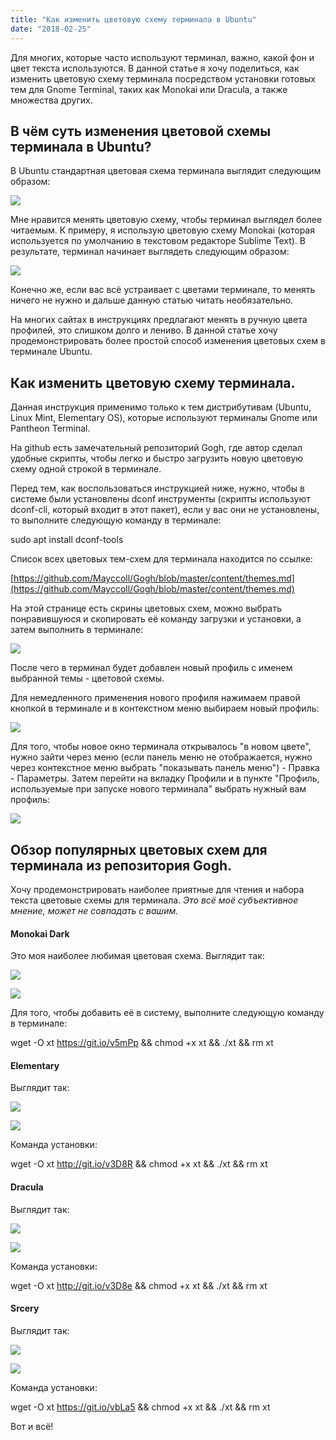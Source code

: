 ```yaml
---
title: "Как изменить цветовую схему терминала в Ubuntu"
date: "2018-02-25"
---
```


Для многих, которые часто используют терминал, важно, какой фон и цвет текста используются. В данной статье я хочу поделиться, как изменить цветовую схему терминала посредством установки готовых тем для Gnome Terminal, таких как Monokai или Dracula, а также множества других. 

## В чём суть изменения цветовой схемы терминала в Ubuntu?

В Ubuntu стандартная цветовая схема терминала выглядит следующим образом:

[![](http://www.linuxrussia.com/wp-content/uploads/2018/02/linuxrussia_194.png)](http://www.linuxrussia.com/wp-content/uploads/2018/02/linuxrussia_194.png)

Мне нравится менять цветовую схему, чтобы терминал выглядел более читаемым. К примеру, я использую цветовую схему Monokai (которая используется по умолчанию в текстовом редакторе Sublime Text). В результате, терминал начинает выглядеть следующим образом:

[![](http://www.linuxrussia.com/wp-content/uploads/2018/02/linuxrussia_195.png)](http://www.linuxrussia.com/wp-content/uploads/2018/02/linuxrussia_195.png)

Конечно же, если вас всё устраивает с цветами терминале, то менять ничего не нужно и дальше данную статью читать необязательно.

На многих сайтах в инструкциях предлагают менять в ручную цвета профилей, это слишком долго и лениво. В данной статье хочу продемонстрировать более простой способ изменения цветовых схем в терминале Ubuntu.

## Как изменить цветовую схему терминала.

Данная инструкция применимо только к тем дистрибутивам (Ubuntu, Linux Mint, Elementary OS), которые используют терминалы Gnome или Pantheon Terminal. 

На github есть замечательный репозиторий Gogh, где автор сделал удобные скрипты, чтобы легко и быстро загрузить новую цветовую схему одной строкой в терминале. 

Перед тем, как воспользоваться инструкцией ниже, нужно, чтобы в системе были установлены dconf инструменты (скрипты используют dconf-cli, который входит в этот пакет), если у вас они не установлены, то выполните следующую команду в терминале:

sudo apt install dconf-tools

Список всех цветовых тем-схем для терминала находится по ссылке:

[https://github.com/Mayccoll/Gogh/blob/master/content/themes.md](https://github.com/Mayccoll/Gogh/blob/master/content/themes.md)

На этой странице есть скрины цветовых схем, можно выбрать понравившуюся и скопировать её команду загрузки и установки, а затем выполнить в терминале:

[![](http://www.linuxrussia.com/wp-content/uploads/2018/02/linuxrussia_196-512x463.png)](http://www.linuxrussia.com/wp-content/uploads/2018/02/linuxrussia_196.png)

После чего в терминал будет добавлен новый профиль с именем выбранной темы - цветовой схемы.

Для немедленного применения нового профиля нажимаем правой кнопкой в терминале и в контекстном меню выбираем новый профиль:

[![](http://www.linuxrussia.com/wp-content/uploads/2018/02/linuxrussia_197.png)](http://www.linuxrussia.com/wp-content/uploads/2018/02/linuxrussia_197.png)

Для того, чтобы новое окно терминала открывалось "в новом цвете", нужно зайти через меню (если панель меню не отображается, нужно через контекстное меню выбрать "показывать панель меню") - Правка - Параметры. Затем перейти на вкладку Профили и в пункте "Профиль, используемые при запуске нового терминала" выбрать нужный вам профиль:

[![](http://www.linuxrussia.com/wp-content/uploads/2018/02/linuxrussia_198.png)](http://www.linuxrussia.com/wp-content/uploads/2018/02/linuxrussia_198.png)

## Обзор популярных цветовых схем для терминала из репозитория Gogh.

Хочу продемонстрировать наиболее приятные для чтения и набора текста цветовые схемы для терминала. _Это всё моё субъективное мнение, может не совпадать с вашим._

#### Monokai Dark

Это моя наиболее любимая цветовая схема. Выглядит так:

[![](http://www.linuxrussia.com/wp-content/uploads/2018/02/linuxrussia_199.png)](http://www.linuxrussia.com/wp-content/uploads/2018/02/linuxrussia_199.png)

[![](http://www.linuxrussia.com/wp-content/uploads/2018/02/monokai.dark_.png)](http://www.linuxrussia.com/wp-content/uploads/2018/02/monokai.dark_.png)

Для того, чтобы добавить её в систему, выполните следующую команду в терминале:

wget -O xt https://git.io/v5mPp && chmod +x xt && ./xt && rm xt

#### Elementary

Выглядит так:

[![](http://www.linuxrussia.com/wp-content/uploads/2018/02/linuxrussia_200.png)](http://www.linuxrussia.com/wp-content/uploads/2018/02/linuxrussia_200.png)

[![](http://www.linuxrussia.com/wp-content/uploads/2018/02/elementary.png)](http://www.linuxrussia.com/wp-content/uploads/2018/02/elementary.png)

Команда установки:

wget -O xt http://git.io/v3D8R && chmod +x xt && ./xt && rm xt

#### Dracula

Выглядит так:

[![](http://www.linuxrussia.com/wp-content/uploads/2018/02/linuxrussia_201.png)](http://www.linuxrussia.com/wp-content/uploads/2018/02/linuxrussia_201.png)

[![](http://www.linuxrussia.com/wp-content/uploads/2018/02/dracula.png)](http://www.linuxrussia.com/wp-content/uploads/2018/02/dracula.png)

Команда установки:

wget -O xt http://git.io/v3D8e && chmod +x xt && ./xt && rm xt

#### Srcery

Выглядит так:

[![](http://www.linuxrussia.com/wp-content/uploads/2018/02/linuxrussia_202.png)](http://www.linuxrussia.com/wp-content/uploads/2018/02/linuxrussia_202.png)

[![](http://www.linuxrussia.com/wp-content/uploads/2018/02/srcery.png)](http://www.linuxrussia.com/wp-content/uploads/2018/02/srcery.png)

Команда установки:

wget -O xt https://git.io/vbLa5 && chmod +x xt && ./xt && rm xt

Вот и всё!

